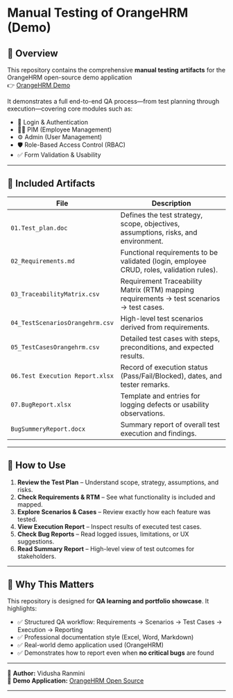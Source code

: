 
# Manual Testing of OrangeHRM (Demo)

## 📌 Overview
This repository contains the comprehensive **manual testing artifacts** for the OrangeHRM open-source demo application  
👉 [OrangeHRM Demo](https://opensource-demo.orangehrmlive.com/)

It demonstrates a full end-to-end QA process—from test planning through execution—covering core modules such as:

- 🔐 Login & Authentication  
- 👨‍💼 PIM (Employee Management)  
- ⚙️ Admin (User Management)  
- 🛡️ Role-Based Access Control (RBAC)  
- ✅ Form Validation & Usability  

---

## 📂 Included Artifacts

| File | Description |
|------|-------------|
| `01.Test_plan.doc` | Defines the test strategy, scope, objectives, assumptions, risks, and environment. |
| `02_Requirements.md` | Functional requirements to be validated (login, employee CRUD, roles, validation rules). |
| `03_TraceabilityMatrix.csv` | Requirement Traceability Matrix (RTM) mapping requirements → test scenarios → test cases. |
| `04_TestScenariosOrangehrm.csv` | High-level test scenarios derived from requirements. |
| `05_TestCasesOrangehrm.csv` | Detailed test cases with steps, preconditions, and expected results. |
| `06.Test Execution Report.xlsx` | Record of execution status (Pass/Fail/Blocked), dates, and tester remarks. |
| `07.BugReport.xlsx` | Template and entries for logging defects or usability observations. |
| `BugSummeryReport.docx` | Summary report of overall test execution and findings. |

---

## 🚀 How to Use

1. **Review the Test Plan** – Understand scope, strategy, assumptions, and risks.  
2. **Check Requirements & RTM** – See what functionality is included and mapped.  
3. **Explore Scenarios & Cases** – Review exactly how each feature was tested.  
4. **View Execution Report** – Inspect results of executed test cases.  
5. **Check Bug Reports** – Read logged issues, limitations, or UX suggestions.  
6. **Read Summary Report** – High-level view of test outcomes for stakeholders.  

---

## 🎯 Why This Matters
This repository is designed for **QA learning and portfolio showcase**. It highlights:

- ✅ Structured QA workflow: Requirements → Scenarios → Test Cases → Execution → Reporting  
- ✅ Professional documentation style (Excel, Word, Markdown)  
- ✅ Real-world demo application used (OrangeHRM)  
- ✅ Demonstrates how to report even when **no critical bugs** are found  

---

📌 **Author:** Vidusha Ranmini  
📌 **Demo Application:** [OrangeHRM Open Source](https://opensource-demo.orangehrmlive.com/)  

---
